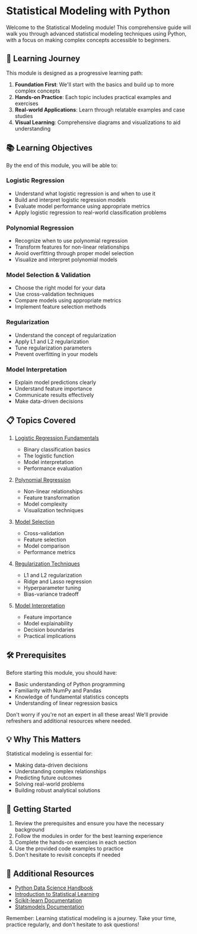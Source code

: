 # Statistical Modeling with Python

Welcome to the Statistical Modeling module! This comprehensive guide will walk you through advanced statistical modeling techniques using Python, with a focus on making complex concepts accessible to beginners.

## 🎯 Learning Journey

This module is designed as a progressive learning path:

1. **Foundation First**: We'll start with the basics and build up to more complex concepts
2. **Hands-on Practice**: Each topic includes practical examples and exercises
3. **Real-world Applications**: Learn through relatable examples and case studies
4. **Visual Learning**: Comprehensive diagrams and visualizations to aid understanding

## 📚 Learning Objectives

By the end of this module, you will be able to:

### Logistic Regression

- Understand what logistic regression is and when to use it
- Build and interpret logistic regression models
- Evaluate model performance using appropriate metrics
- Apply logistic regression to real-world classification problems

### Polynomial Regression

- Recognize when to use polynomial regression
- Transform features for non-linear relationships
- Avoid overfitting through proper model selection
- Visualize and interpret polynomial models

### Model Selection & Validation

- Choose the right model for your data
- Use cross-validation techniques
- Compare models using appropriate metrics
- Implement feature selection methods

### Regularization

- Understand the concept of regularization
- Apply L1 and L2 regularization
- Tune regularization parameters
- Prevent overfitting in your models

### Model Interpretation

- Explain model predictions clearly
- Understand feature importance
- Communicate results effectively
- Make data-driven decisions

## 📋 Topics Covered

1. [Logistic Regression Fundamentals](./logistic-regression.md)
   - Binary classification basics
   - The logistic function
   - Model interpretation
   - Performance evaluation

2. [Polynomial Regression](./polynomial-regression.md)
   - Non-linear relationships
   - Feature transformation
   - Model complexity
   - Visualization techniques

3. [Model Selection](./model-selection.md)
   - Cross-validation
   - Feature selection
   - Model comparison
   - Performance metrics

4. [Regularization Techniques](./regularization.md)
   - L1 and L2 regularization
   - Ridge and Lasso regression
   - Hyperparameter tuning
   - Bias-variance tradeoff

5. [Model Interpretation](./model-interpretation.md)
   - Feature importance
   - Model explainability
   - Decision boundaries
   - Practical implications

## 🛠️ Prerequisites

Before starting this module, you should have:

- Basic understanding of Python programming
- Familiarity with NumPy and Pandas
- Knowledge of fundamental statistics concepts
- Understanding of linear regression basics

Don't worry if you're not an expert in all these areas! We'll provide refreshers and additional resources where needed.

## 💡 Why This Matters

Statistical modeling is essential for:

- Making data-driven decisions
- Understanding complex relationships
- Predicting future outcomes
- Solving real-world problems
- Building robust analytical solutions

## 🚀 Getting Started

1. Review the prerequisites and ensure you have the necessary background
2. Follow the modules in order for the best learning experience
3. Complete the hands-on exercises in each section
4. Use the provided code examples to practice
5. Don't hesitate to revisit concepts if needed

## 📝 Additional Resources

- [Python Data Science Handbook](https://jakevdp.github.io/PythonDataScienceHandbook/)
- [Introduction to Statistical Learning](https://www.statlearning.com/)
- [Scikit-learn Documentation](https://scikit-learn.org/stable/)
- [Statsmodels Documentation](https://www.statsmodels.org/stable/)

Remember: Learning statistical modeling is a journey. Take your time, practice regularly, and don't hesitate to ask questions!
